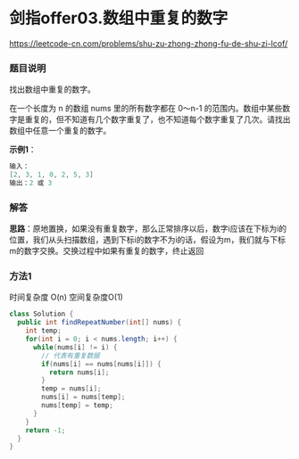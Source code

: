# 剑指offer03.数组中重复的数字

https://leetcode-cn.com/problems/shu-zu-zhong-zhong-fu-de-shu-zi-lcof/



### 题目说明

找出数组中重复的数字。

在一个长度为 n 的数组 nums 里的所有数字都在 0～n-1 的范围内。数组中某些数字是重复的，但不知道有几个数字重复了，也不知道每个数字重复了几次。请找出数组中任意一个重复的数字。

**示例1**：

```java
输入：
[2, 3, 1, 0, 2, 5, 3]
输出：2 或 3 
```



### 解答

**思路**：原地置换，如果没有重复数字，那么正常排序以后，数字i应该在下标为i的位置，我们从头扫描数组，遇到下标i的数字不为i的话，假设为m，我们就与下标m的数字交换。交换过程中如果有重复的数字，终止返回



### 方法1 

时间复杂度 O(n) 空间复杂度O(1)

```java
class Solution {
  public int findRepeatNumber(int[] nums) {
    int temp;
    for(int i = 0; i < nums.length; i++) {
      while(nums[i] != i) {
        // 代表有重复数据
        if(nums[i] == nums[nums[i]]) {
          return nums[i];
        }
        temp = nums[i];
        nums[i] = nums[temp];
        nums[temp] = temp;
      }
    }
    return -1;
  }
}
```





